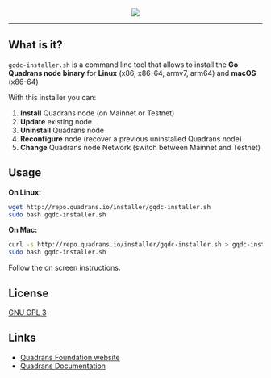 <div align="center">
  <img src="https://www.quadrans.io/assets/brand/logo_quadrans_color.svg"><br>
</div>

-----------------

## What is it?

`gqdc-installer.sh` is a command line tool that allows to install the **Go Quadrans node binary** for **Linux** (x86, x86-64, armv7, arm64) and **macOS** (x86-64)

With this installer you can:
1. **Install** Quadrans node (on Mainnet or Testnet)
2. **Update** existing node
3. **Uninstall** Quadrans node
4. **Reconfigure** node (recover a previous uninstalled Quadrans node)
5. **Change** Quadrans node Network (switch between Mainnet and Testnet)

## Usage

**On Linux:**

```bash
wget http://repo.quadrans.io/installer/gqdc-installer.sh
sudo bash gqdc-installer.sh
```

**On Mac:**

```bash
curl -s http://repo.quadrans.io/installer/gqdc-installer.sh > gqdc-installer.sh
sudo bash gqdc-installer.sh
```

Follow the on screen instructions.

## License
[GNU GPL 3](LICENSE)

## Links
* [Quadrans Foundation website](https://quadrans.io)
* [Quadrans Documentation](https://docs.quadrans.io)